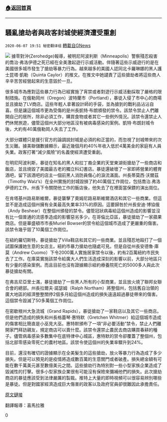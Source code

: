 ###  [:house:返回首頁](https://github.com/ourhimalayas/txt)
---

## 騷亂搶劫者與政客封城使經濟遭受重創
`2020-06-07 19:51 秘密翻译组` [轉載自GNews](https://gnews.org/zh-hant/225846/)

![](https://s3-ap-northeast-1.amazonaws.com/news.guo.offload.media/wp-content/uploads/2020/04/04154642/ezgif-1-9a74eaadb731-747x420.jpg)
據零對沖(Zerohedge)報導，被明尼阿波利斯（Minneapolis）警察殘忍殺害的喬治·弗洛伊德之死已經在全美激起遊行示威活動。伴隨著這些示威遊行的是在美國很多城市發生了搶劫等暴力行為。越來越多的美國人認同北卡羅琳娜的黑人護士昆塔·凱勒（Quinta Caylor）的推文。在推文中她譴責了這些搶劫者將這些商人辛辛苦苦經營起來的生意毀於一旦。

很多城市為應對這些暴力行為已經實施了宵禁或者對遊行示威活動採取了嚴格的限制措施。在俄勒岡州（Oregon）波特蘭市（Portland），暴徒入侵了市中心的商場並且搶劫了LV商店。這些年輕人拿著設計師的手袋，並為搶到的戰利品沾沾自喜。但是讓這個城市更為受傷的是州長凱特·布朗頒發的禁令。該禁令禁止人們離開自己的居所，除非必須工作，購買食物或者其它一些例外情況。該禁令還禁止人們休閒旅遊，儘管這個州大部分地區沒有被病毒感染的案例。凱特·布朗封城令後，大約有40萬俄勒岡人失去了工作。

大部分媒體只是援引官方的論調說封城是必須的和正當的，而忽視了封城帶來的次生災難。據美聯儲數據顯示，最近幾個月約40%年收入低於4萬美金的家庭有人員失業。政客打著“減少風險”的名義使經濟遭受重創。

在明尼阿波利斯，暴徒在知名的黑人和拉丁裔企業的天堂東湖街搶劫了一些商店和飯店，並且燒毀了美國最古老的獨立科幻書店。暴徒還破壞了一家即將營業的體育酒吧，留下該酒吧的店主一個前黑人消防員傷心的淚流滿面。州長蒂莫西·沃爾茲（Timothy Walz’s）在全州實施的封城毀損了約40萬個工作崗位，包括喬治.弗洛伊德的工作。州長下令關閉他工作的飯店後，他失去了在裡面當保鏢的演出崗位。

在肯塔基州路易斯維爾，暴徒襲擊了奧姆尼路易斯維爾酒店和其它一些商業。但這並不是造成這個州擁有全美最高失業率33%的原因。這要歸咎於州長安迪·博協俄（Andy Beshear）在整個州頒發的禁令。儘管冠狀病毒給這個州造成的影響並沒有比一個普通的流感季造成的影響惡劣多少。在哥倫比亞區，暴徒搶劫了一家蘋果商店。但是華盛頓市市長Muriel Bowser的禁令給這個城市造成了更嚴重的傷害。該禁令幾乎毀了10萬個工作崗位。

在紐約羅切斯特，暴徒搶劫了Villa鞋店和其它的一些商業。並且殘忍地毆打了一個試圖保護她生意的女店主。紐約市暴力搶劫也隨處可見。但是自從州長安德魯·庫莫（Andrew Cuomo）下令2000萬人實施居家禁令以後，約有2百萬紐約市民失去了工作。在庫莫實施該禁令給廣大人們生活造成深刻的影響以前，大部分地區只有少量的感染案例。而且目前也沒有證據顯示紐約療養院死亡的5000多人與此次暴徒搶劫有關。

在弗吉尼亞里士滿，暴徒搶劫了一些黑人所有的小型商業，並且放火燒了聯邦女聯合會的總部。州長拉爾夫·諾瑟姆（Ralph Northam）將整個州，包括舊自治領的廣大地區的經濟整整關停2個多月給這個州造成的損失遠遠超過暴徒帶來的傷害。這個禁令毀滅了50多萬個工作崗位。

在密歇根州大急流城（Grand Rapids），暴徒搶劫了一家鞋店以及其它一些商店。但是他們造成的損失和州長格蕾琴·惠特默（Gretchen Whitmer）給這個城市造成的傷害相比簡直是小巫見大巫。惠特默頒布了一項“非必要活動”禁令，禁止人們離開家門拜訪親友，規定商店可以賣什麼。該禁令還禁止農民去商店購買春耕的種子。儘管病毒感染多數集中在底特律中心城區，惠特默的禁令卻覆蓋了整個州，包括北部零感染零死亡的農村地區。該禁令使這個州的失業率驟升到24%。

目前，還沒有確切的證據顯示在全美髮生的這些搶劫，放火等暴力行為造成了多少損失。但是可以預見的是疫情將造成數百萬的生意關門或者破產。損失總金額有可能在數千萬美元甚至數億美元之間。這些搶劫行為特別對一些小型家族企業造成了毀滅性的打擊。很多小型家族企業很有可能沒有保險來彌補他們的損失。此次搶劫商店的暴徒應該受到法律嚴厲的製裁。推特上大量的即時視頻可以很容易辨別哪些是暴徒。但是對國家經濟造成巨大傷害的政客以及政府官員卻很難因此承擔責任。

[原文鏈接](https://www.zerohedge.com/political/real-looters-are-politicians)

翻譯報導：喜馬拉雅

0
